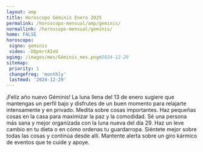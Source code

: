 ```yaml
---
layout: amp
title: Horoscopo Géminis Enero 2025 
permalink: /horoscopo-mensual/amp/geminis/
normallink: /horoscopo-mensual/geminis/
home: FALSE
horoscopo:
 signo: geminis
 video: -DQpmrrAIeU
ogimg: /images/mes/Géminis_mes.png#2024-12-29
sitemap:
 priority: 1
 changefreq: 'monthly'
 lastmod: '2024-12-29'
---
```



¡Feliz año nuevo Géminis! La luna llena del 13 de enero sugiere que mantengas un perfil bajo y disfrutes de un buen momento para relajarte intensamente y en privado. Medita sobre cosas importantes. Haz pequeñas cosas en la casa para maximizar la paz y la comodidad. Sé una persona más sana y mejor organizada con la luna nueva del día 29. Haz un leve cambio en tu dieta o en cómo ordenas tu guardarropa. Siéntete mejor sobre todas las cosas y continúa desde allí. Mantente alerta sobre un giro kármico de eventos que te cuide y apoye. 